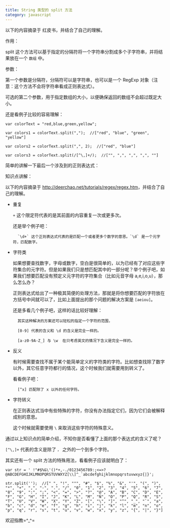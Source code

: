 ```yaml
---
title: String 类型的 split 方法
category: javascript
---
```


以下的内容摘录于 红皮书，并结合了自己的理解。

作用：

split 这个方法可以基于指定的分隔符将一个字符串分割成多个子字符串，并将结果放在一个 `数组` 中。

参数：

第一个参数是分隔符，分隔符可以是字符串，也可以是一个 RegExp 对象（注意：这个方法不会将字符串看成正则表达式）。

可选的第二个参数，用于指定数组的大小，以便确保返回的数组不会超过既定大小。

还是看例子比较的容易理解：

    var colorText = "red,blue,green,yellow";
    
    var colors1 = colorText.split(",");  //["red", "blue", "green", "yellow"]
    
    var colors2 = colorText.split(",", 2);  //["red", "blue"]
    
    var colors3 = colorText.split(/[^\,]+/);  //["", ",", ",", ",", ""]
    
简单的讲解一下最后一个涉及到的正则表达式：

知识点讲解：

以下的内容摘录于 <http://deerchao.net/tutorials/regex/regex.htm>，并结合了自己的理解。

- 重复

    `+` 这个限定符代表的是其前面的内容重复一次或更多次。
    
    还是举个例子吧：
    
        `\d+` 这个正则表达式代表的是匹配一个或者更多个数字的意思。`\d` 是一个元字符，匹配数字。
        
- 字符类

    如果想要查找数字，字母或数字，空白是很简单的，以为已经有了对应这些字符集合的元字符。但是如果我们只是想匹配其中的一部分呢？举个例子吧，如果我们想要匹配没有预定义元字符的字符集合（比如元音字母 a,e,i,o,u），那么怎么办？
    
    正则表达式给出了一种极其简便的处理方法，那就是将你想要匹配的字符放在方括号中间就可以了，比如上面提出的那个问题的解决方案是 `[aeiou]`。
    
    还是多看几个例子吧，这样的话比较好理解：
    
        其实这种解决的方案还可以轻松的指定一个字符的范围， 
        
        [0-9] 代表的含义和 \d 的含义是完全一样的。
        
        [a-z0-9A-Z_] 与 \w  在只考虑英文的情况下含义是完全一样的。
        
- 反义

    有时候需要查找不属于某个能简单定义的字符类的字符。比如想查找除了数字以外，其它任意字符都行的情况，这个时候我们就需要用到转义了。
    
    看看例子吧：
    
        [^x] 匹配除了 x 以外的任何字符。
        
- 字符转义

    在正则表达式当中有些特殊的字符，你没有办法指定它们，因为它们会被解释成别的意思。
    
    这个时候就需要使用 `\` 来取消这些字符的特殊意义。
    
通过以上知识点的简单介绍，不知你是否看懂了上面的那个表达式的含义了呢？

`[^\,]+`  代表的含义是除了 `，` 之外的一个到多个字符。

其实还有一个 split 方法的特殊用法，看看例子应该就明白了：

    var str = ' !"#$%&\'()*+,-./0123456789:;<=>?@ABCDEFGHIJKLMNOPQRSTUVWXYZ[\\]^_`abcdefghijklmnopqrstuvwxyz{|}';

    str.split('');  //[" ", "!", """, "#", "$", "%", "&", "'", "(", ")", "*", "+", ",", "-", ".", "/", "0", "1", "2", "3", "4", "5", "6", "7", "8", "9", ":", ";", "<", "=", ">", "?", "@", "A", "B", "C", "D", "E", "F", "G", "H", "I", "J", "K", "L", "M", "N", "O", "P", "Q", "R", "S", "T", "U", "V", "W", "X", "Y", "Z", "[", "\", "]", "^", "_", "`", "a", "b", "c", "d", "e", "f", "g", "h", "i", "j", "k", "l", "m", "n", "o", "p", "q", "r", "s", "t", "u", "v", "w", "x", "y", "z", "{", "|", "}"]

欢迎指教=^_^=
